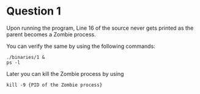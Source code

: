 # Question 1

Upon running the program, Line 16 of the source never gets printed as the parent becomes a Zombie process.

You can verify the same by using the following commands:

```
./binaries/1 &
ps -l
```

Later you can kill the Zombie process by using

```
kill -9 {PID of the Zombie process}
```

